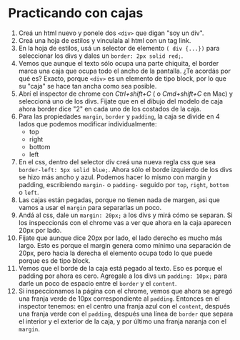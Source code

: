 # Practicando con cajas

1. Creá un html nuevo y ponele dos `<div>` que digan "soy un div".
2. Creá una hoja de estilos y vinculala al html con un tag link.
3. En la hoja de estilos, usá un selector de elemento `( div {...})` para seleccionar los divs y dales un `border: 2px solid red;`.
4. Vemos que aunque el texto sólo ocupa una parte chiquita, el border marca una caja que ocupa todo el ancho de la pantalla. ¿Te acordás por qué es? Exacto, porque `<div>` es un elemento de tipo block, por lo que su "caja" se hace tan ancha como sea posible.
5. Abrí el inspector de chrome con *Ctrl+shift+C* ( o *Cmd+shift+C* en Mac) y seleccioná uno de los divs. Fijate que en el dibujo del modelo de caja ahora border dice "2" en cada uno de los costados de la caja.
6. Para las propiedades `margin`, `border` y `padding`, la caja se divide en 4 lados que podemos modificar individualmente:
   * top
   * right
   * bottom
   * left
7. En el css, dentro del selector div creá una nueva regla css que sea `border-left: 5px solid blue;`. Ahora sólo el borde izquierdo de los divs se hizo más ancho y azul. Podemos hacer lo mismo con margin y padding, escribiendo `margin-` o `padding-` seguido por `top`, `right`, `bottom` o `left`.
8. Las cajas están pegadas, porque no tienen nada de margen, asi que vamos a usar el `margin` para separarlas un poco.
9. Andá al css, dale un `margin: 20px;` a los divs y mirá cómo se separan. Si los inspeccionás con el chrome vas a ver que ahora en la caja aparecen 20px por lado.
10. Fijate que aunque dice 20px por lado, el lado derecho es mucho más largo. Esto es porque el margin genera como mínimo una separación de 20px, pero hacia la derecha el elemento ocupa todo lo que puede porque es de tipo block.
11. Vemos que el borde de la caja está pegado al texto. Eso es porque el padding por ahora es cero. Agregale a los divs un `padding: 10px;` para darle un poco de espacio entre el `border` y el `content`.
12. Si inspeccionamos la página con el chrome, vemos que ahora se agregó una franja verde de 10px correspondiente al `padding`. Entonces en el inspector tenemos: en el centro una franja azul con el `content`, después una franja verde con el `padding`, después una línea de `border` que separa el interior y el exterior de la caja, y por último una franja naranja con el `margin`.
